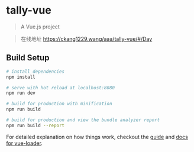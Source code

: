 # tally-vue

> A Vue.js project

>在线地址 <a href="https://ckang1229.wang/aaa/tally-vue/#/Day" target="_blank">https://ckang1229.wang/aaa/tally-vue/#/Day</a>

## Build Setup

``` bash
# install dependencies
npm install

# serve with hot reload at localhost:8080
npm run dev

# build for production with minification
npm run build

# build for production and view the bundle analyzer report
npm run build --report
```

For detailed explanation on how things work, checkout the [guide](http://vuejs-templates.github.io/webpack/) and [docs for vue-loader](http://vuejs.github.io/vue-loader).
